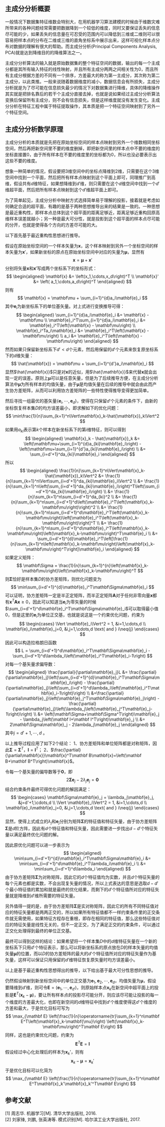 ## 主成分分析概要

一般情况下数据集特征维数会特别大，在用机器学习算法建模的时候由于维数灾难所带来的各种问题经常需要把数据降到一个较低的维度，同时又要保证丢失的信息尽可能的少，如果丢失的信息量在可忍受的范围内可以降低到三维或二维则可以很容易把样本点的分布在二维或三维的直角坐标系中展示出来，这样可视化样本点分布对数据的理解有很大的帮助。而主成分分析(Principal Components Analysis, PCA)就是达到降维目的的降维算法之一。

主成分分析算法的输入就是原始数据集的整个特征空间的数据，输出的每一个主成分都是其所有输入特征的线性映射，并且所有主成分两两之间相关性为$0$，而且所有主成分根据方差的不同有一个排序，方差最大的称为第一主成分，其次称为第二主成分，以此类推。一般来说随着数据维度的减小，数据信息会有所损失，主成分分析就是为了尽可能在信息损失最少的情况下对数据集进行降维，具体的降维操作其实就是把排名靠后的若干个主成分直接去掉，也就是说如果经过主成分分析算法变换后保留所有主成分，则不会有信息损失，但是这样维度就没有发生变化。主成分分析在特征工程中属于特征提取操作，其本质是把一个特征空间映射到了另外一个特征空间。

## 主成分分析数学原理

主成分分析的本质就是先把在原始坐标空间的样本点映射到另外一个维数相同坐标空间，然后再把新空间里不要的维度删掉，即把新空间里的样本点中不要的维度的坐标直接置$0$，由于所有样本在不要的维度里的坐标都为$0$，所以也没必要表示出这些不要的维度。

想象一种简单的情况，假设要把$3$维空间中的坐标点降维到$2$维，只需要在这个$3$维空间中找到一个平面，然后把所有样本点映射到这个平面上即可，同理推广到高维，假设共有$d$维特征，如果想降维到$d'$维，则只需要在这个$d$维空间中找到一个$d'$维超平面，然后把所有样本点映射到这个$d'$维超平面上即可。

为了简单起见，主成分分析中映射方式选择简单易于理解的投影，接着就是考虑如何确定合适的超平面，有趣的是基于两种思想推导出来的结果是一致的。一种思想是最近重构性，即样本点总体到这个超平面的距离足够近，距离足够近重构回原高维样本误差就越小；另一种是最大可分性，就是投影到这个超平面的样本点尽可能的分开，也就是使得各个方向的方差尽可能的大。

以下首先基于最近重构性思想进行推导。

假设在原始坐标空间的一个样本矢量为$\boldsymbol{x}$，这个样本映射到另外一个坐标空间的样本矢量为$\boldsymbol{x}'$，如果新坐标的原点在原始坐标空间中对应的矢量为$\boldsymbol{\mu}$，显然有
$$
\boldsymbol{x} = \boldsymbol{\mu} + \boldsymbol{x}'
$$
分别将矢量$\boldsymbol{x}$和$\boldsymbol{x}'$写成两个坐标系下的坐标形式：
$$
\begin{aligned}
\mathbf{x} &= \left(x_1,\cdots,x_d\right)^T \\
\mathbf{x}' &= \left( a_1,\cdots,a_d\right)^T
\end{aligned}
$$
则有
$$
\mathbf{x} = \mathbf\mu + \sum_{i=1}^{d}a_i\mathbf{e}_i
$$
其中$\mathbf{e}_i$为新坐标系下的单位基矢量。对上式进行变换推导可得：
$$
\begin{aligned}
\sum_{i=1}^{d}a_i\mathbf{e}_i &= \mathbf{x} - \mathbf\mu \\
\mathbf{e}_i^T\sum_{i=1}^{d}a_i\mathbf{e}_i &= \mathbf{e}_i^T\left(\mathbf{x} - \mathbf\mu\right) \\
\mathbf{e}_i^Ta_i\mathbf{e}_i &= \mathbf{e}_i^T\left(\mathbf{x} - \mathbf\mu\right) \\
a_i &= \mathbf{e}_i^T\left(\mathbf{x} - \mathbf\mu\right)
\end{aligned}
$$
然而如果只保留新坐标系下$d'<d$个元素，然后用保留的$d'$个元素来恢复原坐标系下的$d$维矢量：
$$
\hat{\mathbf{x}} = \mathbf\mu + \sum_{i=1}^{d'}a_i\mathbf{e}_i
$$
显然$\hat{\mathbf{x}}$只是对$\mathbf{x}$的近似，用$\hat{\mathbf{x}}$来代替$\mathbf{x}$就会出现一定的误差。原则上$\mathbf{\mu}$可以是任意矢量，但是为了后续推导方便，在主成分分析算法中$\mathbf{\mu}$为所有样本的均值矢量，由于$\mathbf{\mu}$是均值矢量在后续的推导中就会由此而产生协方差矩阵，从而可以利用协方差矩阵的一些特性使得推导变得更加简单。

然后寻找一组最优的基矢量$\{\mathbf{e}_i,\cdots,\mathbf{e}_d\}$，使得在只保留$d'$个元素的条件下，由新的坐标恢复样本集$D$的均方误差最小，即求解如下的优化问题：
$$
\min\frac{1}{n}\sum_{k=1}^n\Vert\mathbf{x}_k-\hat{\mathbf{x}}_k\Vert^2
$$
如果用$a_{ki}$表示第$k$个样本在新坐标系下的第$i$维特征，则可以得到
$$
\begin{aligned}
\mathbf{x}_k - \hat{\mathbf{x}}_k &= \left(\mathbf\mu+\sum_{i=1}^{d}a_{ki}\mathbf{e}_i\right) - \left(\mathbf\mu+\sum_{i=1}^{d'}a_{ki}\mathbf{e}_i\right) \\
&= \sum_{i=d'+1}^da_{ki}\mathbf{e}_i
\end{aligned}
$$
所以
$$
\begin{aligned}
\frac{1}{n}\sum_{k=1}^n\Vert\mathbf{x}_k-\hat{\mathbf{x}}_k\Vert^2 &= \frac{1}{n}\sum_{k=1}^n\Vert\sum_{i=d'+1}^da_{ki}\mathbf{e}_i\Vert^2 \\
&= \frac{1}{n}\sum_{k=1}^n\left(\sum_{i=d'+1}^da_{ki}\mathbf{e}_i\right)^T\left(\sum_{i=d'+1}^da_{ki}\mathbf{e}_i\right) \\
&= \frac{1}{n}\sum_{k=1}^n\sum_{i=d'+1}^da_{ki}^2 \\
&= \frac{1}{n}\sum_{k=1}^n\sum_{i=d'+1}^d\left(\mathbf{e}_i^T\left(\mathbf{x}_k-\mathbf\mu\right)\right)^2 \\
&= \frac{1}{n}\sum_{k=1}^n\sum_{i=d'+1}^d\mathbf{e}_i^T\left(\mathbf{x}_k-\mathbf\mu\right)\left[\mathbf{e}_i^T\left(\mathbf{x}_k-\mathbf\mu\right)\right]^T \\
&= \frac{1}{n}\sum_{k=1}^n\sum_{i=d'+1}^d\mathbf{e}_i^T\left(\mathbf{x}_k-\mathbf\mu\right)\left(\mathbf{x}_k-\mathbf\mu\right)^T\mathbf{e}_i \\
&= \sum_{i=d'+1}^{d}\mathbf{e}_i^T\left[\frac{1}{n}\sum_{k=1}^n\left(\mathbf{x}_k-\mathbf\mu\right)\left(\mathbf{x}_k-\mathbf\mu\right)^T\right]\mathbf{e}_i
\end{aligned}
$$
如果定义矩阵：
$$
\mathbf\Sigma = \frac{1}{n}\sum_{k=1}^{n}\left(\mathbf{x}_k-\mathbf\mu\right)\left(\mathbf{x}_k-\mathbf\mu\right)^T
$$
则$\mathbf\Sigma$恰好是样本集$D$的协方差矩阵，则优化问题变为
$$
\min\sum_{i=d'+1}^{d}\mathbf{e}_i^T\mathbf\Sigma\mathbf{e}_i
$$
可以证明，协方差矩阵一定是半正定矩阵，而半正定矩阵$\mathbf A$对于任何非零向量$\mathbf{x}$都有$\mathbf{x}^T\mathbf A\mathbf{x}\geq0$，因此可以知道当$\mathbf{e}_i$为零矢量的时候$\sum_{i=d'+1}^d\mathbf{e}_i^T\mathbf\Sigma\mathbf{e}_i$可以取得最小值$0$，但是这里的$\mathbf{e}_i$为单位正交基，也就是说这是一个约束优化问题，约束为
$$
\begin{cases}
\Vert \mathbf{e}_i\Vert^2 = 1, &i=1,\cdots,d \\
\mathbf{e}_i\mathbf{e}_j=0, &i,j=1,\cdots,d \text{ and } i\neq{j} 
\end{cases}
$$
因此可以构造拉格朗日函数
$$
L = \sum_{i=d'+1}^d\mathbf{e}_i^T\mathbf\Sigma\mathbf{e}_i - \sum_{i=d'+1}^d\lambda_i\left(\mathbf{e}_i^T\mathbf{e}_i-1\right)
$$
对每一个基矢量求偏导数：
$$
\begin{aligned}
\frac{\partial}{\partial\mathbf{e}_j}L &= \frac{\partial}{\partial\mathbf{e}_j}\left(\sum_{i=d'+1}^{d}\mathbf{e}_i^T\mathbf\Sigma\mathbf{e}_i\right) - \frac{\partial}{\partial\mathbf{e}_j}\left(\sum_{i=d'+1}^d\lambda_i\left(\mathbf{e}_i^T\mathbf{e}_i-1\right)\right) \\
&=\frac{\partial}{\partial\mathbf{e}_j}\left(\mathbf{e}_j^T\mathbf\Sigma\mathbf{e}_j\right) - \frac{\partial}{\partial\mathbf{e}_j}\left(\lambda_j\left(\mathbf{e}_j^T\mathbf{e}_j-1\right)\right) \\
&= \left(\mathbf\Sigma+\mathbf\Sigma^T\right)\mathbf{e}_j - \lambda_j\left(\mathbf I+\mathbf I^T\right)\mathbf{e}_j \\
&= 2\mathbf\Sigma\mathbf{e}_j - 2\lambda_j\mathbf{e}_j
\end{aligned}
$$
其中$j=d'+1,\cdots,d$ 。

以上推导过程应用了如下2个结论：
1、协方差矩阵和单位矩阵都是对称矩阵，因此$\mathbf\Sigma=\mathbf\Sigma^T$，$\mathbf I=\mathbf I^T$；
2、$\frac{\partial}{\partial\mathbf{x}}\mathbf{x}^T\mathbf B\mathbf{x}=\left(\mathbf B+\mathbf B^T\right)\mathbf{x}$。

令每一个基矢量的偏导数等于$\mathbf0$，即
$$
2\mathbf\Sigma\mathbf{e}_j - 2\lambda_j\mathbf{e}_j = \mathbf 0
$$
结合约束条件最终可得优化问题的解因满足：
$$
\begin{cases}
\mathbf\Sigma\mathbf{e}_j = \lambda_j\mathbf{e}_j, &j=d'+1,\cdots,d \\
\Vert \mathbf{e}_i\Vert^2 = 1, &i=1,\cdots,d \\
\mathbf{e}_i\mathbf{e}_j=0, &i,j=1,\cdots,d \text{ and } i\neq{j}
\end{cases}
$$
显然，使得上式成立的$\lambda_j$和$\mathbf{e}_j$分别为矩阵$\mathbf \Sigma$的特征值和特征矢量，由于协方差矩阵$\mathbf  \Sigma$是$d$阶方阵，因此有$d$个特征值和特征矢量，因此需要进一步找出$d-d'$个特征矢量以满足最终优化问题的解。

因此原优化问题可以进一步表示为
$$
\begin{aligned}
\min\sum_{i=d'+1}^{d}\mathbf{e}_i^T\mathbf\Sigma\mathbf{e}_i &= \min\sum_{i=d'+1}^d\mathbf{e}_i^T\lambda_i\mathbf{e}_i \\
&= \min\sum_{i=d'+1}^d\lambda_i
\end{aligned}
$$
由于协方差矩阵$\mathbf \Sigma$为对称矩阵，因此它的$d$个特征值均为实数，并且$d$个特征矢量的每个元素也都是实数，不会出现复矢量的情况，所以上式表达的意思是选取$d-d'$个最小特征值的累加和就是最终的优化结果，而剩下的$d'$个特征值所对应的特征矢量就是降维到$d'$维所需要的特征矢量。

另外值得一提的是，由于协方差矩阵$\mathbf \Sigma$是实对称矩阵，因此它的所有不同特征值对应的特征矢量都是两两正交的，所以如果所有特征值都不一样约束条件里的正交条件就无需使用，如果特征方程存在重根，即存在相同的特征值，那么这些特征值对应的特征矢量是线性无关的，但不一定正交，为了满足正交的约束条件，可以通过正交化处理得到最终的单位正交基。

最终可以得到这样的结论：如果希望将一个样本集$D$中的$d$维特征矢量在一个新的坐标系下只用$d'$个特征表示，那么可以将新坐标系的原点放在$D$的样本矢量的均值矢量$\mathbf\mu$的位置，而以$D$的协方差矩阵的最大的$d'$个特征值所对应的特征矢量作为基矢量，这样可以保证只用保留的$d'$维特征恢复原矢量时均方误差最小。

以上是基于最近重构性思想得出的推导，以下给出基于最大可分性思想的推导。

仍然假设映射到新坐标空间中的单位正交基为$\mathbf{e}_1,\mathbf{e}_2,\cdots,\mathbf{e}_d$，均值矢量为$\mathbf{\mu}$，假设要降维到$d'$维，则可令$\mathbf E=\left(\mathbf{e}_1,\cdots,\mathbf{e}_{d'}\right)$，则原始样本点$\mathbf{x}_k$在新空间中超平面上的投影是$\mathbf E^T\left(\mathbf{x}_k-\mathbf\mu\right)$，要让所有样本点的投影尽可能分开，则应该尽可能让投影的每一个维度的方差最大化，也即在新空间的$d$维特征中找到$d'$个维度使得这$d'$个维度的方差和最大，于是优化目标可写为
$$
\max_{\mathbf E} \left(\frac{1}{n}\operatorname{tr}\sum_{k=1}^n\mathbf E^T\left(\mathbf{x}_k-\mathbf{\mu}\right)
\left(\mathbf{x}_k-\mathbf\mu\right)^T\mathbf E\right)
$$
同样，这也是约束优化问题，约束为
$$
\mathbf E^T\mathbf E=\mathbf I
$$
假设经过中心化处理后的样本为${\mathbf x}_{k}’$，则有
$$
\mathbf{x}_k-\mathbf\mu=\mathbf x_k'
$$
于是优化目标可以化简为
$$
\max_{\mathbf E} \left(\frac{1}{n}\operatorname{tr}\sum_{k=1}^n\mathbf E^T\mathbf{x}_k'\mathbf{x}_k'^T\mathbf E\right)
$$




## 参考文献

[1] 周志华. 机器学习[M]. 清华大学出版社, 2016.<br>
[2] 刘家锋, 刘鹏, 张英涛等. 模式识别[M]. 哈尔滨工业大学出版社, 2017.<br>



